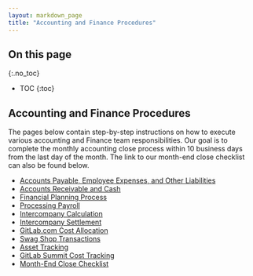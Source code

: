 ```yaml
---
layout: markdown_page
title: "Accounting and Finance Procedures"
---
```


## On this page
{:.no_toc}

- TOC
{:toc}

## Accounting and Finance Procedures

The pages below contain step-by-step instructions on how to execute various accounting and Finance team responsibilities. Our goal is to complete the monthly accounting close process within 10 business days from the last day of the month. The link to our month-end close checklist can also be found below.

- [Accounts Payable, Employee Expenses, and Other Liabilities](https://github.com/daijapan/test/tree/master/finance/accounts-payable-employee-expenses-and-other-liabilities/index.html.md)
- [Accounts Receivable and Cash](https://github.com/daijapan/test/tree/master/finance/accounts-receivable-and-cash/index.html.md)
- [Financial Planning Process](https://github.com/daijapan/test/tree/master/finance/financial-planning-process/index.html.md)
- [Processing Payroll](https://github.com/daijapan/test/tree/master/finance/processing-payroll/index.html.md)
- [Intercompany Calculation](https://github.com/daijapan/test/tree/master/finance/intercompany-calculation/index.html.md)
- [Intercompany Settlement](https://github.com/daijapan/test/tree/master/finance/intercompany-settlement/index.html.md)
- [GitLab.com Cost Allocation](https://github.com/daijapan/test/tree/master/finance/gitlab-com-cost-allocation/index.html.md)
- [Swag Shop Transactions](https://github.com/daijapan/test/tree/master/finance/swag-shop-transactions/index.html.md)
- [Asset Tracking](https://github.com/daijapan/test/tree/master/finance/asset-tracking/index.html.md)
- [GitLab Summit Cost Tracking](https://github.com/daijapan/test/tree/master/finance/gitlab-summit-cost-tracking/index.html.md)
- [Month-End Close Checklist](https://docs.google.com/a/gitlab.com/spreadsheets/d/1SSUQpudxxpPgXIS97Ctuj-JRII0qhq0I3r19jmBKU7c/edit?usp=sharing/index.html.md)
